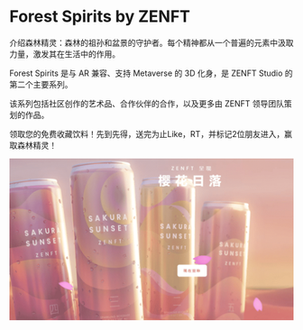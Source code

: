 # Forest Spirits by ZENFT

介绍森林精灵：森林的祖孙和盆景的守护者。每个精神都从一个普遍的元素中汲取力量，激发其在生活中的作用。

Forest Spirits 是与 AR 兼容、支持 Metaverse 的 3D 化身，是 ZENFT Studio 的第二个主要系列。

该系列包括社区创作的艺术品、合作伙伴的合作，以及更多由 ZENFT 领导团队策划的作品。

领取您的免费收藏饮料！先到先得，送完为止Like，RT，并标记2位朋友进入，赢取森林精灵！

![nft](01.png)


